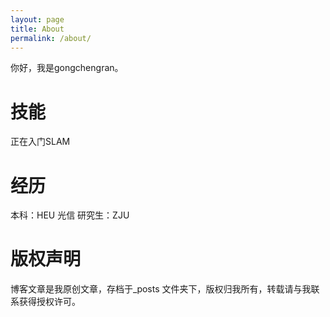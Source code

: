 ```yaml
---
layout: page
title: About
permalink: /about/
---
```


你好，我是gongchengran。

# 技能
正在入门SLAM

# 经历
本科：HEU 光信 研究生：ZJU

# 版权声明

博客文章是我原创文章，存档于_posts 文件夹下，版权归我所有，转载请与我联系获得授权许可。
